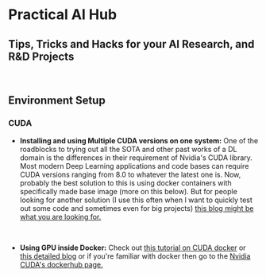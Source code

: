 # Practical AI Hub

## Tips, Tricks and Hacks for your AI Research, and R&D Projects
<br>

## Environment Setup

### CUDA

- **Installing and using Multiple CUDA versions on one system:**
One of the roadblocks to trying out all the SOTA and other past works of a DL domain is the differences in their requirement of Nvidia's CUDA library. Most modern Deep Learning applications and code bases can require CUDA versions ranging from 8.0 to whatever the latest one is. Now, probably the best solution to this is using docker containers with specifically made base image (more on this below). But for people looking for another solution (I use this often when I want to quickly test out some code and sometimes even for big projects) [this blog might be what you are looking for.]
<br>

- **Using GPU inside Docker:**
Check out [this tutorial on CUDA docker] or [this detailed blog] or if you're familiar with docker then go to the [Nvidia CUDA's dockerhub page.]





[this blog might be what you are looking for.]: https://medium.com/@peterjussi/multicuda-multiple-versions-of-cuda-on-one-machine-4b6ccda6faae
[this tutorial on CUDA docker]: https://www.celantur.com/blog/run-cuda-in-docker-on-linux/
[this detailed blog]: https://towardsdatascience.com/how-to-properly-use-the-gpu-within-a-docker-container-4c699c78c6d1
[Nvidia CUDA's dockerhub page.]: https://hub.docker.com/r/nvidia/cuda
